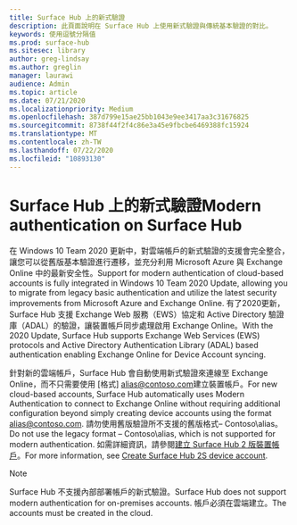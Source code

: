 ```yaml
---
title: Surface Hub 上的新式驗證
description: 此頁面說明在 Surface Hub 上使用新式驗證與傳統基本驗證的對比。
keywords: 使用逗號分隔值
ms.prod: surface-hub
ms.sitesec: library
author: greg-lindsay
ms.author: greglin
manager: laurawi
audience: Admin
ms.topic: article
ms.date: 07/21/2020
ms.localizationpriority: Medium
ms.openlocfilehash: 387d799e15ae25bb1043e9ee3417aa3c31676825
ms.sourcegitcommit: 8738f44f2f4c86e3a45e9fbcbe6469388fc15924
ms.translationtype: MT
ms.contentlocale: zh-TW
ms.lasthandoff: 07/22/2020
ms.locfileid: "10893130"
---
```

# <span data-ttu-id="32b6d-104">Surface Hub 上的新式驗證</span><span class="sxs-lookup"><span data-stu-id="32b6d-104">Modern authentication on Surface Hub</span></span>

<span data-ttu-id="32b6d-105">在 Windows 10 Team 2020 更新中，對雲端帳戶的新式驗證的支援會完全整合，讓您可以從舊版基本驗證進行遷移，並充分利用 Microsoft Azure 與 Exchange Online 中的最新安全性。</span><span class="sxs-lookup"><span data-stu-id="32b6d-105">Support for modern authentication of cloud-based accounts is fully integrated in Windows 10 Team 2020 Update, allowing you to migrate from legacy basic authentication and utilize the latest security improvements from Microsoft Azure and Exchange Online.</span></span> <span data-ttu-id="32b6d-106">有了2020更新，Surface Hub 支援 Exchange Web 服務（EWS）協定和 Active Directory 驗證庫（ADAL）的驗證，讓裝置帳戶同步處理啟用 Exchange Online。</span><span class="sxs-lookup"><span data-stu-id="32b6d-106">With the 2020 Update, Surface Hub supports Exchange Web Services (EWS) protocols and Active Directory Authentication Library (ADAL) based authentication enabling Exchange Online for Device Account syncing.</span></span>

<span data-ttu-id="32b6d-107">針對新的雲端帳戶，Surface Hub 會自動使用新式驗證來連線至 Exchange Online，而不只需要使用 [格式] [alias@contoso.com](mailto:alias@contoso.com)建立裝置帳戶。</span><span class="sxs-lookup"><span data-stu-id="32b6d-107">For new cloud-based accounts, Surface Hub automatically uses Modern Authentication to connect to Exchange Online without requiring additional configuration beyond simply creating device accounts using the format [alias@contoso.com](mailto:alias@contoso.com).</span></span> <span data-ttu-id="32b6d-108">請勿使用舊版驗證所不支援的舊版格式– Contoso\alias。</span><span class="sxs-lookup"><span data-stu-id="32b6d-108">Do not use the legacy format – Contoso\alias, which is not supported for modern authentication.</span></span> <span data-ttu-id="32b6d-109">如需詳細資訊，請參閱[建立 Surface Hub 2 版裝置帳戶](https://docs.microsoft.com/surface-hub/surface-hub-2s-account)。</span><span class="sxs-lookup"><span data-stu-id="32b6d-109">For more information, see [Create Surface Hub 2S device account](https://docs.microsoft.com/surface-hub/surface-hub-2s-account).</span></span>

> [!NOTE]
> <span data-ttu-id="32b6d-110">Surface Hub 不支援內部部署帳戶的新式驗證。</span><span class="sxs-lookup"><span data-stu-id="32b6d-110">Surface Hub does not support modern authentication for on-premises accounts.</span></span> <span data-ttu-id="32b6d-111">帳戶必須在雲端建立。</span><span class="sxs-lookup"><span data-stu-id="32b6d-111">The accounts must be created in the cloud.</span></span>

